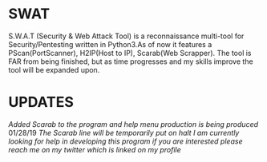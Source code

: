# SWAT
S.W.A.T (Security &amp; Web Attack Tool) is a reconnaissance multi-tool for Security/Pentesting written in Python3.As of now it features a PScan(PortScanner), H2IP(Host to IP), Scarab(Web Scrapper). The tool is FAR from being finished, but as time progresses and my skills improve the tool will be expanded upon.
# UPDATES #
*Added Scarab to the program and help menu production is being produced*
 01/28/19
*The Scarab line will be temporarily put on halt*
*I am currently looking for help in developing this program if you are interested please reach me on my twitter which is linked on my profile*
